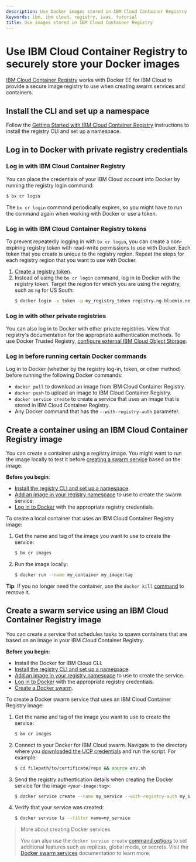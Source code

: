 ```yaml
---
description: Use Docker images stored in IBM Cloud Container Registry
keywords: ibm, ibm cloud, registry, iaas, tutorial
title: Use images stored in IBM Cloud Container Registry
---
```


# Use IBM Cloud Container Registry to securely store your Docker images
[IBM Cloud Container Registry](https://www.ibm.com/cloud/container-registry) works with Docker EE for IBM Cloud to provide a secure image registry to use when creating swarm services and containers.

## Install the CLI and set up a namespace
Follow the [Getting Started with IBM Cloud Container Registry](https://console.bluemix.net/docs/services/Registry/index.html) instructions to install the registry CLI and set up a namespace.

## Log in to Docker with private registry credentials

### Log in with IBM Cloud Container Registry
You can place the credentials of your IBM Cloud account into Docker by running the registry login command:

```bash
$ bx cr login
```

The `bx cr login` command periodically expires, so you might have to run the command again when working with Docker or use a token.

### Log in with IBM Cloud Container Registry tokens
To prevent repeatedly logging in with `bx cr login`, you can create a non-expiring registry token with read-write permissions to use with Docker. Each token that you create is unique to the registry region. Repeat the steps for each registry region that you want to use with Docker.

1. [Create a registry token](https://console.bluemix.net/docs/services/Registry/registry_tokens.html#registry_tokens_create).
2. Instead of using the `bx cr login` command, log in to Docker with the registry token. Target the region for which you are using the registry, such as `ng` for US South:
    ```bash
    $ docker login -u token -p my_registry_token registry.ng.bluemix.net
    ```

### Log in with other private registries
You can also log in to Docker with other private registries. View that registry's documentation for the appropriate authentication methods. To use Docker Trusted Registry, [configure external IBM Cloud Object Storage](dtr-ibm-cos.md).

### Log in before running certain Docker commands
Log in to Docker (whether by the registry log-in, token, or other method) before running the following Docker commands:

- `docker pull` to download an image from IBM Cloud Container Registry.
- `docker push` to upload an image to IBM Cloud Container Registry.
- `docker service create` to create a service that uses an image that is stored in IBM Cloud Container Registry.
- Any Docker command that has the `--with-registry-auth` parameter.

## Create a container using an IBM Cloud Container Registry image
You can create a container using a registry image. You might want to run the image locally to test it before [creating a swarm service](#create-a-swarm-service-using-an-ibm-cloud-container-registry-image) based on the image.

**Before you begin**:

- [Install the registry CLI and set up a namespace](#install-the-cli-and-set-up-a-namespace).
- [Add an image in your registry namespace](https://console.bluemix.net/docs/services/Registry/registry_images_.html#registry_images_) to use to create the swarm service.
- [Log in to Docker](#log-in-to-docker-with-private-registry-credentials) with the appropriate registry credentials.

To create a local container that uses an IBM Cloud Container Registry image:

1. Get the name and tag of the image you want to use to create the service:

    ```bash
    $ bx cr images
    ```

2. Run the image locally:

    ```bash
    $ docker run --name my_container my_image:tag
    ```

**Tip**: If you no longer need the container, use the `docker kill` [command](/engine/reference/commandline/kill/) to remove it.

## Create a swarm service using an IBM Cloud Container Registry image
You can create a service that schedules tasks to spawn containers that are based on an image in your IBM Cloud Container Registry.

**Before you begin**:

- Install the Docker for IBM Cloud CLI.
- [Install the registry CLI and set up a namespace](#install-the-cli-and-set-up-a-namespace).
- [Add an image in your registry namespace](https://console.bluemix.net/docs/services/Registry/registry_images_.html#registry_images_) to use to create the service.
- [Log in to Docker](#log-in-to-docker-with-private-registry-credentials) with the appropriate registry credentials.
- [Create a Docker swarm](/engine/swarm/swarm-mode/#create-a-swarm).

To create a Docker swarm service that uses an IBM Cloud Container Registry image:

1. Get the name and tag of the image you want to use to create the service:

    ```bash
    $ bx cr images
    ```

2. Connect to your Docker for IBM Cloud swarm. Navigate to the directory where you [downloaded the UCP credentials](administering-swarms.md#download-client-certificates) and run the script. For example:

   ```bash
   $ cd filepath/to/certificate/repo && source env.sh
   ```

3. Send the registry authentication details when creating the Docker service for the image `<your-image:tag>`:

    ```bash
    $ docker service create --name my_service --with-registry-auth my_image:tag
    ```

4. Verify that your service was created:

    ```bash
    $ docker service ls --filter name=my_service
    ```

> More about creating Docker services
>
> You can also use the `docker service create` [command options](/engine/reference/commandline/service_create/) to set additional features such as replicas, global mode, or secrets. Visit the [Docker swarm services](/engine/swarm/services/) documentation to learn more.
